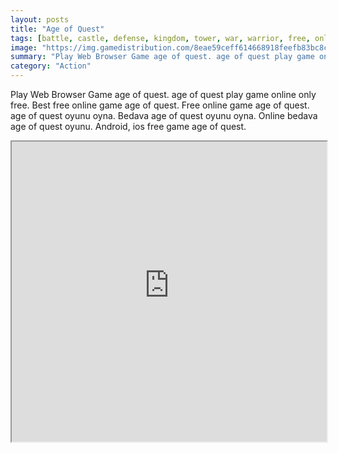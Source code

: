 ```yaml
---
layout: posts
title: "Age of Quest"
tags: [battle, castle, defense, kingdom, tower, war, warrior, free, online, games, oyna, game, free, games, play, play, games]
image: "https://img.gamedistribution.com/8eae59ceff614668918feefb83bc8c79-512x384.jpeg"
summary: "Play Web Browser Game age of quest. age of quest play game online only free. Best free online game age of quest. Free online game age of quest. age of quest oyunu oyna. Bedava age of quest oyunu oyna. Online bedava age of quest oyunu. Android, ios free game age of quest."
category: "Action"
---
```


Play Web Browser Game age of quest. age of quest play game online only free. Best free online game age of quest. Free online game age of quest. age of quest oyunu oyna. Bedava age of quest oyunu oyna. Online bedava age of quest oyunu. Android, ios free game age of quest.

<iframe width="100%" height="480px;" src="https://html5.gamedistribution.com/8eae59ceff614668918feefb83bc8c79/"></iframe>